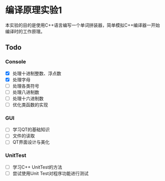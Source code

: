 # 编译原理实验1
本实验的目的是使用C++语言编写一个单词拼装器，简单模拟C++编译器一开始编译时的工作原理。

## Todo

### Console
- [x] 处理十进制整数、浮点数
- [x] 处理字母
- [ ] 处理各类符号
- [ ] 处理八进制数
- [ ] 处理十六进制数
- [ ] 优化类函数的实现

### GUI
- [ ] 学习QT的基础知识
- [ ] 文件的读取
- [ ] QT界面设计与美化

### UnitTest
- [ ] 学习C++ UnitTest的方法
- [ ] 尝试使用Unit Test对程序功能进行测试
